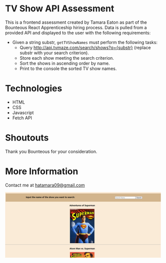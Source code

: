 # TV Show API Assessment

This is a frontend assessment created by Tamara Eaton as part of the Bounteous React Apprenticeship hiring process. Data is pulled from a provided API and displayed to the user with the following requirements:

- Given a string substr, `getTVShowNames` must perform the following tasks:
    -  Query http://api.tvmaze.com/search/shows?q={substr} (replace substr with your search criterion). 
    - Store each show meeting the search criterion.
    - Sort the shows in ascending order by name.
    - Print to the console the sorted TV show names.

# Technologies
- HTML
- CSS
- Javascript
- Fetch API

# Shoutouts
Thank you Bounteous for your consideration.

# More Information
Contact me at hatamara09@gmail.com

![Image of deployed application- loaded screen](./screenshot.PNG)

